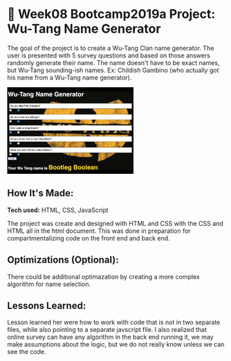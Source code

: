 # 🎤 Week08 Bootcamp2019a Project: Wu-Tang Name Generator

The goal of the project is to create a Wu-Tang Clan name generator. The user is presented with 5 survey questions and based on those answers randomly generate their name. The name doesn't have to be exact names, but Wu-Tang sounding-ish names. Ex: Childish Gambino (who actually got his name from a Wu-Tang name generator). 

<img src="wutangscreenshot.png?raw=true" alt="screenshot wu-tang name generator" height="200px">

## How It's Made:

**Tech used:** HTML, CSS, JavaScript

The project was create and designed with HTML and CSS with the CSS and HTML all in the html document. This was done in preparation for compartmentalizing code on the front end and back end. 

## Optimizations (Optional):

There could be additional optimazation by creating a more complex algorithm for name selection.


## Lessons Learned:

Lesson learned her were how to work with code that is not in two separate files, while also pointing to a separate javscript file. I also realized that online survey can have any algorithm in the back end running it, we may make assumptions about the logic, but we do not really know unless we can see the code.
